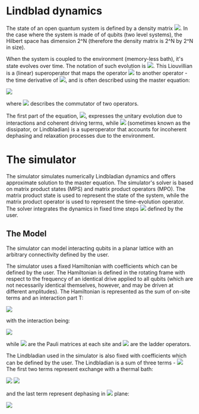 # Lindblad dynamics

The state of an open quantum system is defined by a density matrix <img src="https://render.githubusercontent.com/render/math?math=\rho">.
In the case where the system is made of of qubits (two level systems), the Hilbert space has dimension 2^N (therefore the density matrix is 2^N by 2^N in size).

When the system is coupled to the environment (memory-less bath), it's state evolves over time.
The notation of such evolution is <img src="https://render.githubusercontent.com/render/math?math=\mathcal{L}[\rho]">.
This Liouvillian is a (linear) superoperator that maps the operator <img src="https://render.githubusercontent.com/render/math?math=\rho"> to another operator - the time derivative of <img src="https://render.githubusercontent.com/render/math?math=\rho">, and is often described using the master equation:

<img src="https://render.githubusercontent.com/render/math?math=\frac{\partial}{\partial t}\rho = \mathcal{L}[\rho]\equiv -\frac{i}{\hbar}[H,\rho]+\mathcal{D}[\rho]">

where <img src="https://render.githubusercontent.com/render/math?math=[\cdot,\cdot]"> describes the commutator of two operators.

The first part of the equation, <img src="https://render.githubusercontent.com/render/math?math=\frac{i}{\hbar}[H,\rho]">, expresses the unitary evolution due to interactions and coherent driving terms,
while <img src="https://render.githubusercontent.com/render/math?math=\mathcal{D}[\rho]">  (sometimes known as the dissipator, or Lindbladian) is a superoperator that accounts for incoherent dephasing and relaxation processes due to the environment.

# The simulator

The simulator simulates numerically Lindbladian dynamics and offers approximate solution to the master equation.
The simulator's solver is based on matrix product states (MPS) and matrix product operators (MPO).
The matrix product state is used to represent the state of the system, while the matrix product operator is used to represent the time-evolution operator.
The solver integrates the dynamics in fixed time steps <img src="https://render.githubusercontent.com/render/math?math=\tau"> defined by the user.

## The Model

The simulator can model interacting qubits in a planar lattice with an arbitrary connectivity defined by the user.

The simulator uses a fixed Hamiltonian with coefficients which can be defined by the user. The Hamiltonian is defined in the rotating frame with
respect to the frequency of an identical drive applied to all qubits (which are not necessarily identical themselves, however, and may be driven at different amplitudes).
The Hamiltonian is represented as the sum of on-site terms and an interaction part T:

<img src="https://render.githubusercontent.com/render/math?math=\frac{H}{\hbar} = \sum_{i}\frac{1}{2}\left[h_{z,i}\sigma_i^z  %2b h_{x,i}\sigma_i^x %2b h_{y,i}\sigma_i^y\right] %2b T">

with the interaction being:

<img src="https://render.githubusercontent.com/render/math?math=T = \sum_{ i}^N\sum_{ j\neq i}^N \left(J_{ij}\sigma^%2b_i \sigma^-_{j} %2b {\rm h.c.} %2b \frac{1}{2} J_{ij}^z \sigma^z_i \sigma^z_{j}\right)=\\ \frac{1}{2}\sum_{ i}^N\sum_{ j\neq i}^N \left(J_{ij}\sigma^x_i \sigma^x_{j} %2b J_{ij}\sigma^y_i \sigma^y_{j} %2b J_{ij}^z \sigma^z_i \sigma^z_{j}\right)">

while <img src="https://render.githubusercontent.com/render/math?math=\sigma_i^a, a=\{x,y,z\}"> are the Pauli matrices at each site and <img src="https://render.githubusercontent.com/render/math?math=\sigma^{\pm}_i = {\sigma^{x}_i\pm i\sigma^y_i}/{2}"> are the ladder operators.

The Lindbladian used in the simulator is also fixed with coefficients which can be defined by the user. The Lindbladian is a sum of three terms -
<img src="https://render.githubusercontent.com/render/math?math=\mathcal{D} = \sum_j \mathcal{D}_j">
The first two terms represent exchange with a thermal bath:

<img src="https://render.githubusercontent.com/render/math?math=\mathcal{D}_0[\rho] = \sum_i g_{0,i}\left(\sigma_i^+ \rho\sigma_i^- - \frac{1}{2} \{\sigma_i^- \sigma_i^+,\rho\}\right)">

<img src="https://render.githubusercontent.com/render/math?math=\mathcal{D}_1[\rho]=\sum_i g_{1,i}\left( \sigma_i^-\rho \sigma_i^{+}-\frac{1}{2}\left\{\sigma_i^{+}\sigma_i^-,\rho\right\}\right)">

and the last term represent dephasing in <img src="https://render.githubusercontent.com/render/math?math=xy"> plane:

<img src="https://render.githubusercontent.com/render/math?math=\mathcal{D}_2[\rho] = \sum_i g_{2,i} \left(\sigma_i^z \rho\sigma_i^z - \rho\right)">

